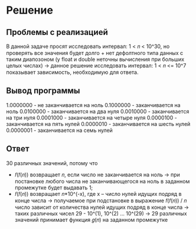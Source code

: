 # Решение

## Проблемы с реализацией

В данной задаче просят исследовать интервал: 1 < 𝑛 < 10^30, но проверять все значения будет долго + нет дефолтного типа данных с таким диапозоном (у float и double неточны вычисления при больших целых числах) -> данное решение исследовать интервал: 1 < 𝑛 <= 10^7 показывает зависимость, необходимую для ответа.

## Вывод программы

1.0000000 - не заканчивается на ноль
0.1000000 - заканчивается на ноль
0.0100000 - заканчивается на два нуля
0.0010000 - заканчивается на три нуля
0.0001000 - заканчивается на четыре нуля
0.0000100 - заканчивается на пять нулей
0.0000010 - заканчивается на шесть нулей
0.0000001 - заканчивается на семь нулей

## Ответ

30 различных значений, потому что 
 - 𝑓(𝑓(𝑛)) возвращает 𝑛, если число не заканчивается на ноль -> при постановке любого числа не заканчивающегося на ноль в заданном промежутке будет выдавать 1;
 - 𝑓(𝑓(𝑛)) возвращает 𝑛*10^(-х), где х – число нулей идущих подряд в конце числа -> получаемое при подстановке в выражение 𝑓(𝑓(𝑛)) / 𝑛 число зависит от количества нулей идущих подряд в конце числа -> таких различных чисел 29 - 10^(1),  10^(2) … 10^(29) -> 29 различных значений принимает функция 𝑔(𝑛) на заданном промежутке
